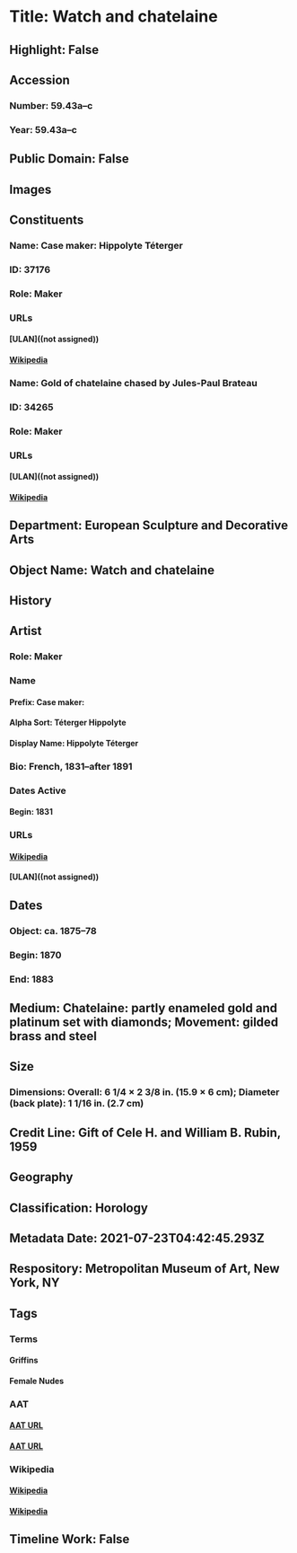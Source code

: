 # Title: Watch and chatelaine
## Highlight: False
## Accession
### Number: 59.43a–c
### Year: 59.43a–c
## Public Domain: False
## Images
## Constituents
### Name: Case maker: Hippolyte Téterger
### ID: 37176
### Role: Maker
### URLs
#### [ULAN]((not assigned))
#### [Wikipedia](https://www.wikidata.org/wiki/Q47146288)
### Name: Gold of chatelaine chased by Jules-Paul Brateau
### ID: 34265
### Role: Maker
### URLs
#### [ULAN]((not assigned))
#### [Wikipedia](https://www.wikidata.org/wiki/Q3188833)
## Department: European Sculpture and Decorative Arts
## Object Name: Watch and chatelaine
## History
## Artist
### Role: Maker
### Name
#### Prefix: Case maker:
#### Alpha Sort: Téterger Hippolyte
#### Display Name: Hippolyte Téterger
### Bio: French, 1831–after 1891
### Dates Active
#### Begin: 1831
### URLs
#### [Wikipedia](https://www.wikidata.org/wiki/Q47146288)
#### [ULAN]((not assigned))
## Dates
### Object: ca. 1875–78
### Begin: 1870
### End: 1883
## Medium: Chatelaine: partly enameled gold and platinum set with diamonds; Movement: gilded brass and steel
## Size
### Dimensions: Overall: 6 1/4 × 2 3/8 in. (15.9 × 6 cm); Diameter (back plate): 1 1/16 in. (2.7 cm)
## Credit Line: Gift of Cele H. and William B. Rubin, 1959
## Geography
## Classification: Horology
## Metadata Date: 2021-07-23T04:42:45.293Z
## Respository: Metropolitan Museum of Art, New York, NY
## Tags
### Terms
#### Griffins
#### Female Nudes
### AAT
#### [AAT URL](http://vocab.getty.edu/page/aat/300379594)
#### [AAT URL](http://vocab.getty.edu/page/aat/300189568)
### Wikipedia
#### [Wikipedia]()
#### [Wikipedia]()
## Timeline Work: False